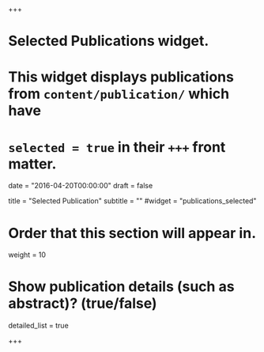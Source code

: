 +++
# Selected Publications widget.
# This widget displays publications from `content/publication/` which have
# `selected = true` in their `+++` front matter.

date = "2016-04-20T00:00:00"
draft = false

title = "Selected Publication"
subtitle = ""
#widget = "publications_selected"

# Order that this section will appear in.
weight = 10

# Show publication details (such as abstract)? (true/false)
detailed_list = true

+++


